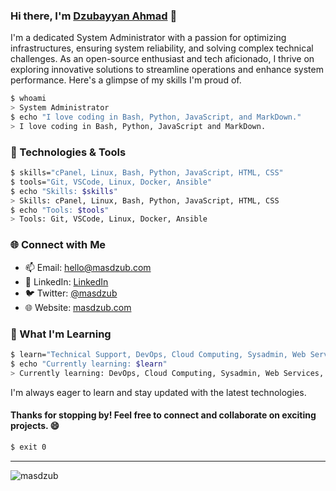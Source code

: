 
### Hi there, I'm [Dzubayyan Ahmad](https://github.com/masdzub) 👋

I'm a dedicated System Administrator with a passion for optimizing infrastructures, ensuring system reliability, and solving complex technical challenges. 
As an open-source enthusiast and tech aficionado, I thrive on exploring innovative solutions to streamline operations and enhance system performance.
Here's a glimpse of my skills I'm proud of.

```bash
$ whoami
> System Administrator
$ echo "I love coding in Bash, Python, JavaScript, and MarkDown."
> I love coding in Bash, Python, JavaScript and MarkDown.
```

### 🔧 Technologies & Tools

```bash
$ skills="cPanel, Linux, Bash, Python, JavaScript, HTML, CSS"
$ tools="Git, VSCode, Linux, Docker, Ansible"
$ echo "Skills: $skills"
> Skills: cPanel, Linux, Bash, Python, JavaScript, HTML, CSS
$ echo "Tools: $tools"
> Tools: Git, VSCode, Linux, Docker, Ansible
```

### 🌐 Connect with Me

- 📫 Email: [hello@masdzub.com](mailto:hello@masdzub.com)
- 💼 LinkedIn: [LinkedIn](https://www.linkedin.com/in/masdzub/)
- 🐦 Twitter: [@masdzub](https://twitter.com/masdzub)
- 🌐 Website: [masdzub.com](https://masdzub.com)


### 🌱 What I'm Learning

```bash
$ learn="Technical Support, DevOps, Cloud Computing, Sysadmin, Web Services "
$ echo "Currently learning: $learn"
> Currently learning: DevOps, Cloud Computing, Sysadmin, Web Services, Windows Server, Linux Server
```

I'm always eager to learn and stay updated with the latest technologies.

#### Thanks for stopping by! Feel free to connect and collaborate on exciting projects. 😄

```bash
$ exit 0
```

---
<p align="left"> <img src="https://komarev.com/ghpvc/?username=masdzub&label=Profile%20views&color=0e75b6&style=flat" alt="masdzub" /> </p>
